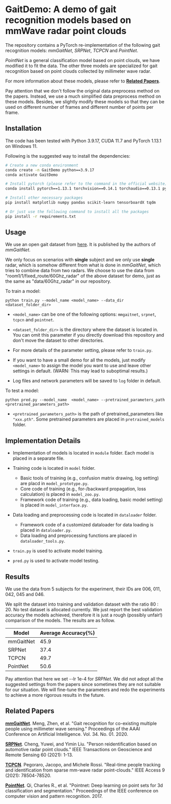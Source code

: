 # GaitDemo: A demo of gait recognition models based on mmWave radar point clouds
The repository contains a PyTorch re-implementation of the following gait recognition models: *mmGaitNet*, *SRPNet*, *TCPCN* and *PointNet*.

*PointNet* is a general classification model based on point clouds, we have modified it to fit the data. The other three models are specialized for gait recognition based on point clouds collected by millimeter wave radar.

For more information about these models, please refer to [**Related Papers**](#click_jump).

Pay attention that we don't follow the original data preprocess method on the papers. Instead, we use a much simplified data preprocess method on these models. Besides, we slightly modify these models so that they can be used on different number of frames and different number of points per frame.

## Installation
The code has been tested with Python 3.9.17, CUDA 11.7 and PyTorch 1.13.1 on Windows 11.

Following is the suggested way to install the dependencies: 
```bash
# Create a new conda environment
conda create -n GaitDemo python==3.9.17
conda activate GaitDemo

# Install pytorch (please refer to the command in the official website)
conda install pytorch==1.13.1 torchvision==0.14.1 torchaudio==0.13.1 pytorch-cuda=11.7 -c pytorch -c nvidia

# Install other necessary packages
pip install matplotlib numpy pandas scikit-learn tensorboardX tqdm

# Or just use the following command to install all the packages
pip install -r requirements.txt
```

## Usage
We use an open gait dataset from <a href="https://github.com/mmGait/people-gait" target="_blank">here</a>. It is published by the authors of *mmGaitNet*.

We only focus on scenarios with **single** subject and we only use **single** radar, which is somehow different from what is done in *mmGaitNet*, which tries to combine data from two radars.  We choose to use the data from "room1/1/fixed_route/60Ghz_radar" of the above dataset for demo, just as the same as "data/60Ghz_radar" in our repository.

To train a model:

    python train.py --model_name <model_name> --data_dir <dataset_folder_dir>

* `<model_name>` can be one of the following options: `mmgaitnet`, `srpnet`, `tcpcn` and `pointnet`.

* `<dataset_folder_dir>` is the directory where the dataset is located in. You can omit this parameter if you directly download this repository and don't move the dataset to other directories.

* For more details of the parameter setting, please refer to `train.py`.

* If you want to have a small demo for all the models, just modify `<model_name>` to assign the model you want to use and leave other settings in default. (WARN: This may lead to suboptimal results.)

* Log files and network parameters will be saved to `log` folder in default.

To test a model:

    python pred.py --model_name  <model_name> --pretrained_parameters_path <pretrained_parameters_path>

* `<pretrained_parameters_path>` is the path of pretrained_parameters like `"xxx.pth"`.  Some pretrained parameters are placed in `pretrained_models` folder.

## Implementation Details

* Implementation of models is located in `module` folder. Each model is placed in a separate file.

* Training code is located in `model` folder.
  * Basic tools of training (e.g., confusion matrix drawing, log setting) are placd in `model_prototype.py`.
  * Core code of training (e.g., for-/backward propagation, loss calculation) is placed in `model_zoo.py`.
  * Framework code of training (e.g., data loading, basic model setting) is placed in `model_interface.py`.

* Data loading and preprocessing code is located in `dataloader` folder.
  * Framework code of a customized dataloader for data loading is placed in `dataloader.py`.
  * Data loading and preprocessing functions are placed in `dataloader_tools.py`.

* `train.py` is used to activate model training.
  
* `pred.py` is used to activate model testing.

## Results
We use the data from 5 subjects for the experiment, their IDs are 006, 011, 042, 045 and 046.

We split the dataset into training and validation dataset with the ratio 80 : 20. No test dataset is allocated currently. We just report the best validation accuracy the models achieved, therefore it is just a rough (possibly unfair!) comparison of the models. The results are as follow.

|Model|Average Accuracy(%)|
|--|--|
|mmGaitNet|45.9|
|SRPNet|37.4|
|TCPCN|49.7|
|PointNet|50.6|

Pay attention that here we set --lr 1e-4 for *SRPNet*. We did not adopt all the suggested settings from the papers since sometimes they are not suitable for our situation. We will fine-tune the parameters and redo the experiments to achieve a more rigorous results in the future.

## Related Papers
 <a id="click_jump"></a>
 <a href="https://ojs.aaai.org/index.php/AAAI/article/download/5430/5286">__mmGaitNet__</a>. Meng, Zhen, et al. "Gait recognition for co-existing multiple people using millimeter wave sensing." Proceedings of the AAAI Conference on Artificial Intelligence. Vol. 34. No. 01. 2020.

 <a href="https://ieeexplore.ieee.org/abstract/document/9420713/">__SRPNet__</a>. Cheng, Yuwei, and Yimin Liu. "Person reidentification based on automotive radar point clouds." IEEE Transactions on Geoscience and Remote Sensing 60 (2021): 1-13.

 <a href="https://ieeexplore.ieee.org/stamp/stamp.jsp?tp=&arnumber=9440989">__TCPCN__</a>. Pegoraro, Jacopo, and Michele Rossi. "Real-time people tracking and identification from sparse mm-wave radar point-clouds." IEEE Access 9 (2021): 78504-78520.

 <a href="https://openaccess.thecvf.com/content_cvpr_2017/papers/Qi_PointNet_Deep_Learning_CVPR_2017_paper.pdf">__PointNet__</a>. Qi, Charles R., et al. "Pointnet: Deep learning on point sets for 3d classification and segmentation." Proceedings of the IEEE conference on computer vision and pattern recognition. 2017.
